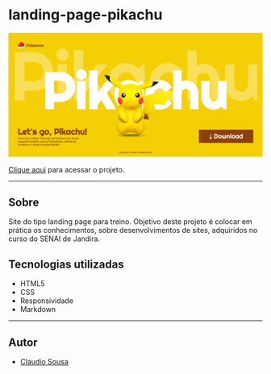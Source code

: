 # landing-page-pikachu

![](./img/screenshot.png)

[Clique aqui](https://claudiosousa44.github.io/landing-page-pikachu/) para acessar o projeto.

---
## Sobre
Site do tipo landing page para treino.
Objetivo deste projeto é colocar em prática os conhecimentos, sobre desenvolvimentos de sites, adquiridos no curso do SENAI de Jandira.

## Tecnologias utilizadas
- HTML5
- CSS
- Responsividade
- Markdown

---
## Autor 
- [Claudio Sousa](https://github.com/ClaudioSousa44)
